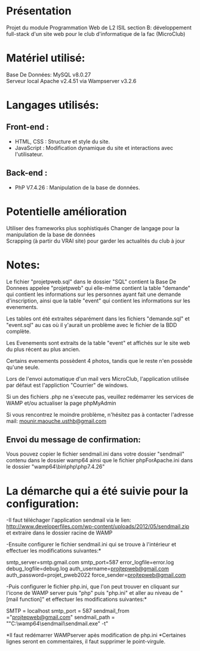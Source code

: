 # Présentation
Projet du module Programmation Web de L2 ISIL section B: développement full-stack d'un site web pour le club d'informatique de la fac (MicroClub)

# Matériel utilisé:

Base De Données: MySQL v8.0.27 <br>
Serveur local Apache v2.4.51 via Wampserver v3.2.6

# Langages utilisés: 
## Front-end :
- HTML, CSS : Structure et style du site.
- JavaScript : Modification dynamique du site et interactions avec l'utilisateur. 
## Back-end :
- PhP V7.4.26 : Manipulation de la base de données.

# Potentielle amélioration
Utiliser des frameworks plus sophistiqués
Changer de langage pour la manipulation de la base de données <br>
Scrapping (à partir du VRAI site) pour garder les actualités du club à jour 


# Notes:

Le fichier "projetpweb.sql" dans le dossier "SQL" contient la Base De Donnees appelee "projetpweb" 
qui elle-même contient la table "demande" qui contient les informations sur les personnes 
ayant fait une demande d'inscription, ainsi que la table "event" qui contient les informations 
sur les evenements.

Les tables ont été extraites séparément dans les fichiers "demande.sql" et "event.sql" 
au cas où il y'aurait un problème avec le fichier de la BDD complète.

Les Evenements sont extraits de la table "event" et affichés sur le site web du plus récent 
au plus ancien. 

Certains evenements possèdent 4 photos, tandis que le reste n'en possède qu'une seule.

Lors de l'envoi automatique d'un mail vers MicroClub, l'application utilisée par défaut est l'appliction
"Courrier" de windows.

Si un des fichiers .php ne s'execute pas, veuillez redémarrer les services de WAMP et/ou actualiser la page phpMyAdmin

Si vous rencontrez le moindre problème, n'hésitez pas à contacter l'adresse mail: 
mounir.maouche.usthb@gmail.com

## Envoi du message de confirmation:
Vous pouvez copier le fichier sendmail.ini dans votre dossier "sendmail" contenu dans le dossier wamp64
ainsi que le fichier phpForApache.ini dans le dossier "wamp64\bin\php\php7.4.26"

# La démarche qui a été suivie pour la configuration:

-Il faut téléchager l'application sendmail via le lien: http://www.developerfiles.com/wp-content/uploads/2012/05/sendmail.zip
et extraire dans le dossier racine de WAMP

-Ensuite configurer le fichier sendmail.ini qui se trouve à l'intérieur et 
effectuer les modifications suivantes:*

smtp_server=smtp.gmail.com
smtp_port=587
error_logfile=error.log
debug_logfile=debug.log
auth_username=projtepweb@gmail.com
auth_password=projet_pweb2022
force_sender=projtepweb@gmail.com

-Puis configurer le fichier php.ini, que l'on peut trouver en cliquant sur l'icone de WAMP server puis "php" puis "php.ini"
et aller au niveau de "[mail function]" et  effectuer les modifications suivantes:*

SMTP = localhost
smtp_port = 587
sendmail_from ="projtepweb@gmail.com"
sendmail_path = "\"C:\wamp64\sendmail\sendmail.exe\" -t"

*Il faut redémarrer WAMPserver apès modification de php.ini
*Certaines lignes seront en commentaires, il faut supprimer le point-virgule.

